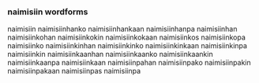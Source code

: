 
### naimisiin wordforms

naimisiin
naimisiinhanko
naimisiinhankaan
naimisiinhanpa
naimisiinhan
naimisiinkohan
naimisiinkokin
naimisiinkokaan
naimisiinkos
naimisiinkopa
naimisiinko
naimisiinkinhan
naimisiinkinko
naimisiinkinkaan
naimisiinkinpa
naimisiinkin
naimisiinkaanhan
naimisiinkaanko
naimisiinkaankin
naimisiinkaanpa
naimisiinkaan
naimisiinpahan
naimisiinpako
naimisiinpakin
naimisiinpakaan
naimisiinpas
naimisiinpa

